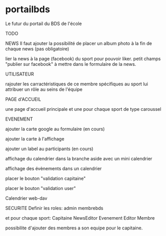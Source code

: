 # portailbds
Le futur du portail du BDS de l'école

TODO

NEWS 
Il faut ajouter la possibilité de placer un album photo à la fin de chaque news (pas obligatoire)

lier la news à la page (facebook) du sport pour pouvoir liker. 
petit champs "publier sur facebook" à mettre dans le formulaire de la news.

UTILISATEUR

rajouter les carractéristiques de ce membre spécifiques au sport 
lui attribuer un rôle au seins de l'équipe


PAGE d'ACCUEIL 

une page d'accueil principale et une pour chaque sport de type caroussel

EVENEMENT

ajouter la carte google au formulaire (en cours)

ajouter la carte à l'affichage

ajouter un label au participants (en cours) 

affichage du calendrier dans la branche aside avec un mini calendrier

affichage des évènements dans un calendrier 

placer le bouton "validation capitaine"

placer le bouton "validation user"

Calendrier web-dav 

SECURITE
Definir les roles:
admin
membrebds

et pour chaque sport:
Capitaine    NewsEditor     Evenement Editor     Membre

possibilite d'ajouter des membres a son equipe pour le capitaine.

